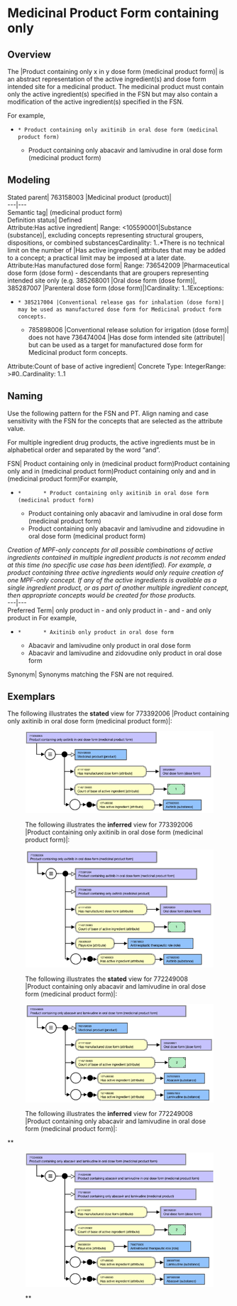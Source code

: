 # Medicinal Product Form containing only

## Overview

The |Product containing only x in y dose form (medicinal product form)| is an abstract representation of the active ingredient(s) and dose form intended site for a medicinal product. The medicinal product must contain only the active ingredient(s) specified in the FSN but may also contain a modification of the active ingredient(s) specified in the FSN.

For example,

  *     * Product containing only axitinib in oral dose form (medicinal product form)
    * Product containing only abacavir and lamivudine in oral dose form (medicinal product form)

## Modeling

Stated parent| 763158003 |Medicinal product (product)|  
---|---  
Semantic tag| (medicinal product form)  
Definition status| Defined  
Attribute:Has active ingredient| Range: <105590001|Substance (substance)|, excluding concepts representing structural groupers, dispositions, or combined substancesCardinality: 1..*There is no technical limit on the number of |Has active ingredient| attributes that may be added to a concept; a practical limit may be imposed at a later date.  
Attribute:Has manufactured dose form| Range: 736542009 |Pharmaceutical dose form (dose form) - descendants that are groupers representing intended site only (e.g. 385268001 |Oral dose form (dose form)|, 385287007 |Parenteral dose form (dose form)|)Cardinality: 1..1Exceptions: 

  *     * 385217004 |Conventional release gas for inhalation (dose form)| may be used as manufactured dose form for Medicinal product form concepts.
    * 785898006 |Conventional release solution for irrigation (dose form)| does not have 736474004 |Has dose form intended site (attribute)| but can be used as a target for manufactured dose form for Medicinal product form concepts.

  
Attribute:Count of base of active ingredient| Concrete Type: IntegerRange: >#0..Cardinality: 1..1  
  
## Naming

Use the following pattern for the FSN and PT. Align naming and case sensitivity with the FSN for the concepts that are selected as the attribute value. 

For multiple ingredient drug products, the active ingredients must be in alphabetical order and separated by the word “and”.

FSN| Product containing only <Active ingredient FSN> in <Manufactured dose form FSN> (medicinal product form)Product containing only <Active ingredient FSN> and <Active ingredient> in <Manufactured dose form FSN>(medicinal product form)Product containing only <Active ingredient FSN> and <Active ingredient FSN> and <Active ingredient FSN> in <Manufactured dose form FSN> (medicinal product form)For example,

  *     *       * Product containing only axitinib in oral dose form (medicinal product form)
      * Product containing only abacavir and lamivudine in oral dose form (medicinal product form)
      * Product containing only abacavir and lamivudine and zidovudine in oral dose form (medicinal product form)

_Creation of MPF-only concepts for all possible combinations of active ingredients contained in multiple ingredient products is not recomm ended at this time (no specific use case has been identified). For example, a product containing three active ingredients would only require creation of one MPF-only concept. If any of the active ingredients is available as a single ingredient product, or as part of another multiple ingredient concept, then appropriate concepts would be created for those products._  
---|---  
Preferred Term| <Active ingredient PT> only product in <Manufactured dose form PT><Active ingredient PT>\- and <Active ingredient PT> only product in <Manufactured dose form PT><Active ingredient PT>\- and <Active ingredient PT>\- and <Active ingredient PT> only product in <Manufactured dose form PT>For example,

  *     *       * Axitinib only product in oral dose form
      * Abacavir and lamivudine only product in oral dose form
      * Abacavir and lamivudine and zidovudine only product in oral dose form

  
Synonym| Synonyms matching the FSN are not required.  
  
## Exemplars

The following illustrates the **stated** view for 773392006 |Product containing only axitinib in oral dose form (medicinal product form)|:

<figure><img src="images/174690847.png" alt="" title=""><figcaption><p>The following illustrates the <strong>inferred</strong> view for 773392006 |Product containing only axitinib in oral dose form (medicinal product form)|:</p></figcaption></figure>

<figure><img src="images/174690846.png" alt="" title=""><figcaption><p>The following illustrates the <strong>stated</strong> view for 772249008 |Product containing only abacavir and lamivudine in oral dose form (medicinal product form)|:</p></figcaption></figure>

<figure><img src="images/174690845.png" alt="" title=""><figcaption><p>The following illustrates the <strong>inferred</strong> view for 772249008 |Product containing only abacavir and lamivudine in oral dose form (medicinal product form)|:</p></figcaption></figure>

**

<figure><img src="images/174690844.png" alt="" title=""><figcaption><p>**</p></figcaption></figure>

  
